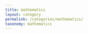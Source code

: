 ```yaml
---
title: mathematics
layout: category
permalink: /categories/mathematics/
taxonomy: mathematics
---
```


